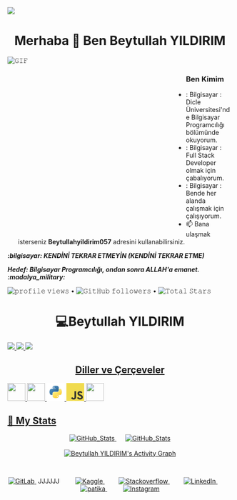 <p hizalama="merkez">
  <a href="https://github.com/beytullahyildirim"><img src="https://readme-typing-svg.herokuapp.com?lines=Herkese+Merhabalar;Sayfama+Hoş+Geldiniz!;Ben+ Beytullah.;18+yaşındayım.;Yazılım+ve+Kodlamayı+Çok+Seviyorum.;¢er=true&width=500&height=50"></a>
</p>

<h1 align="center">Merhaba 👋 Ben Beytullah YILDIRIM </h1>
<a target="_blank"><img align="left" height="400" width="400" alt="𝙶𝙸𝙵" src="https://github.com/JayantGoel001/JayantGoel001/blob/master/GIF /github.gif"></a>
<br/>

###  Ben Kimim
-  : Bilgisayar : Dicle Üniversitesi'nde Bilgisayar Programcılığı bölümünde okuyorum.
-  : Bilgisayar : Full Stack Developer olmak için çabalıyorum.
-  : Bilgisayar : Bende her alanda çalışmak için çalışıyorum.
- 📫 Bana ulaşmak isterseniz **Beytullahyildirim057** adresini kullanabilirsiniz.

***:bilgisayar: KENDİNİ TEKRAR ETMEYİN (KENDİNİ TEKRAR ETME)***
<br>

***Hedef: Bilgisayar Programcılığı, ondan sonra ALLAH'a emanet. :madalya_military:***

<p hizalama="merkez">
  <img src= "https://gpvc.arturio.dev/Stephantouchh" alt="𝚙𝚛𝚘𝚏𝚒𝚕𝚎 𝚟𝚒𝚎𝚠𝚜"> •  
  <img alt="𝙶𝚒𝚝𝙷𝚞𝚋 𝚏𝚘𝚕𝚕𝚘𝚠𝚎𝚛𝚜" src="https://img.shields.io/github/followers/Stephantouchh?label=Followers&style=social"> •   
  <img src="https://img.shields.io/github/stars/Stephantouchh?label=Stars" alt="𝚃𝚘𝚝𝚊𝚕 𝚂𝚝𝚊𝚛𝚜">
</p>

<h1 align="center"> 💻Beytullah YILDIRIM</h1>
<p hizalama="merkez">
<a href="https://github.com/beytullahyildirim">
<img height="150em" src="https://github-readme-stats.vercel.app/api?username=BeytullahYILDIRIM&show_icons=true&theme=react&include_all_commits=true&count_private=true"/>
<img height="110em" src="https://user-images.githubusercontent.com/74311713/129813126-5c620ff2-cc3b-47a2-b419-974708ceb5fe.png"/>
<img height="160em" src="https://github-readme-stats.vercel.app/api/top-langs/?username=Stephantouchh&layout=compact&langs_count=16&theme=react"/>
</div>
</p>
<div hizalama="merkez">

<h2 align="center">Diller ve Çerçeveler</h2>

<p hizalama="merkez">
  
<code><img height="40" width="40" src="https://cdn.icon-icons.com/icons2/2415/PNG/512/csharp_original_logo_icon_146578.png"></code>
<code><img height="40" width="40" src="https://cdn.iconscout.com/icon/free/png-256/java-60-1174953.png"></code>
<code><img height="40" width="40" src="https://raw.githubusercontent.com/github/explore/80688e429a7d4ef2fca1e82350fe8e3517d3494d/topics/python/python.png"></code>
<code><img height="40" width="40" src="https://raw.githubusercontent.com/github/explore/80688e429a7d4ef2fca1e82350fe8e3517d3494d/topics/javascript/javascript.png"></code>
<code><img height="40" width="40" src="https://cdn.iconscout.com/icon/free/png-256/css-131-722685.png"></code>
</p>

## 🎯 My Stats

<p align="center">
<!-- dark mode only -->
      <a href="https://github.com/beytullahyildirim">  
        <picture>
            <source 
                srcset="https://github-readme-stats.vercel.app/api?username=anuraghazra&show_icons=true&theme=github_dark"
                 media="(prefers-color-scheme: github_dark)" />
            <source
                 srcset="https://github-readme-stats.vercel.app/api?username=anuraghazra&show_icons=true&hide=none&theme=github_dark"
                 media="(prefers-color-scheme: github_dark)" />
            <img width="360px" title="GitHub_Stats" src="https://github-readme-stats.vercel.app/api?username=nisaunnu&show_icons=true&theme=github_dark" />
        </picture>
        </a>
    &#8287;&#8287;&#8287;&#8287;
    <a href="https://github.com/beytullahyildirim">
        <img width="360px" title="GitHub_Stats" src="https://streak-stats.demolab.com?user=beytullahyildirim&theme=github-dark-blue#gh-dark-mode-only"/>
        </a>
    <br>
    <br>
    <a href="https://github.com/beytullahyildirim">
        <img  width="740px" alt="Beytullah YILDIRIM's Activity Graph" src="https://github-readme-activity-graph.cyclic.app/graph/?username=nisaunnu&bg_color=0D1117&color=9D9D9D&line=1F6FEA&point=FFFFFF&hide_border=false&radius=20#gh-dark-mode-only" />
        </a>
</p>
<br>





<!-- Introduction -->

<p align="center">
    <a href="https://gitlab.com/nisaunnu">
        <img alt="GitLab" title="GitLab" src="https://custom-icon-badges.demolab.com/badge/GitLab-BD2A11.svg?logo=gitlab&logoColor=white&style=flat&color=BD2A11">
        </a> JJJJJJ
        </a> 
    &#8287;&#8287;&#8287;&#8287;&#8287;
    <a href="https://www.kaggle.com/beytullahyildirim">
        <img alt="Kaggle" title="Kaggle" src="https://custom-icon-badges.demolab.com/badge/Kaggle-00AAD2.svg?logo=kaggle_new&logoColor=white&style=flat&labelColor=00AAD2">
        </a>
    &#8287;&#8287;&#8287;&#8287;&#8287;&#8287;&#8287;
    <a href="https://stackoverflow.com/users/20082014/beytullahyildirim">
        <img alt="Stackoverflow" title="Stackoverflow" src="https://custom-icon-badges.demolab.com/badge/Stackoverflow-C80000.svg?logo=stackoverflow&logoColor=white&style=flat&color=C80000">
        </a> 
    &#8287;&#8287;&#8287;&#8287;&#8287;
    <a href="https://www.linkedin.com/in/beytullahyildirim/">
        <img alt="LinkedIn" title="LinkedIn" src="https://custom-icon-badges.demolab.com/badge/LinkedIn-0245CA.svg?logo=linkedin&logoColor=white&style=flat&labelColor=0245CA">
        </a>  
    &#8287;&#8287;&#8287;&#8287;&#8287;
    <a href="https://app.patika.dev/beytullahyildirim">
        <img alt="patika" title="patika" src="https://custom-icon-badges.demolab.com/badge/Patika.dev-FF6600.svg?logo=patika_beyaz&logoColor=white&style=flat&labelColor=FF6600"/>
        </a>  
    &#8287;&#8287;&#8287;&#8287;&#8287;
    <a href="https://www.instagram.com/">
        <img alt="Instagram" title="Instagram" src="https://custom-icon-badges.demolab.com/badge/Instagram-purple.svg?logo=instagram&logoColor=white&style=flat&labelColor=7B1080FF"/>
        </a>
</p>
<br>
